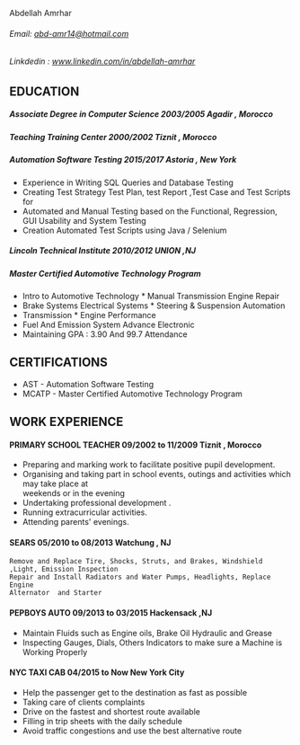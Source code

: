  Abdellah Amrhar
 ###### Email: abd-amr14@hotmail.com
 ###### Linkdedin :  www.linkedin.com/in/abdellah-amrhar
 
## EDUCATION 

##### Associate Degree  in Computer Science                        2003/2005                       Agadir , Morocco
##### Teaching Training Center                                     2000/2002                       Tiznit , Morocco
##### Automation Software Testing                                  2015/2017                        Astoria , New York
 *  Experience in Writing SQL Queries and Database Testing
 *  Creating Test Strategy  Test Plan, test Report ,Test Case and Test Scripts for 
 *  Automated and  Manual Testing based on the Functional, Regression, GUI Usability and System Testing           
 *  Creation Automated Test Scripts using Java / Selenium
##### Lincoln Technical Institute        2010/2012        UNION ,NJ 
##### Master Certified Automotive Technology Program 
 *  Intro to Automotive Technology               *  Manual Transmission Engine Repair                                       
 *  Brake Systems Electrical Systems             *  Steering & Suspension Automation 
 *  Transmission                                 *  Engine Performance 
 *  Fuel And Emission System Advance Electronic 
 *  Maintaining GPA : 3.90 And 99.7 Attendance
## CERTIFICATIONS
 *  AST - Automation Software Testing 
 *  MCATP - Master Certified Automotive Technology Program
## WORK EXPERIENCE
#### PRIMARY SCHOOL TEACHER                09/2002 to 11/2009                     Tiznit , Morocco 
 *  Preparing and marking work to facilitate positive pupil development. 
 *  Organising and taking part in school events, outings and activities which may take place at                
    weekends or in the evening
 *  Undertaking professional development . 
 *  Running extracurricular activities.
 *  Attending parents' evenings.
#### SEARS                                  05/2010 to  08/2013                       Watchung , NJ
    Remove and Replace Tire, Shocks, Struts, and Brakes, Windshield ,Light, Emission Inspection
    Repair and Install Radiators and Water Pumps, Headlights, Replace Engine   
    Alternator  and Starter 
#### PEPBOYS AUTO                           09/2013  to 03/2015                           Hackensack ,NJ
 *  Maintain Fluids such as Engine oils, Brake Oil Hydraulic and Grease
 *  Inspecting Gauges, Dials, Others Indicators to make sure a Machine is 
    Working Properly
#### NYC TAXI CAB              04/2015  to  Now                         New York City
 *  Help the passenger get to the destination as fast as possible
 *  Taking care of clients complaints
 *  Drive on the fastest and shortest route available
 *  Filling in trip sheets with the daily schedule
 *  Avoid traffic congestions and use the best alternative route
